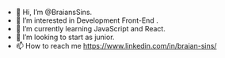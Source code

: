 - 👋 Hi, I’m @BraiansSins.
- 👀 I’m interested in Development Front-End .
- 🌱 I’m currently learning JavaScript and React.
- 💞️ I’m looking to start as junior.
- 📫 How to reach me https://www.linkedin.com/in/braian-sins/

<!---
BraianSins/BraianSins is a ✨ special ✨ repository because its `README.md` (this file) appears on your GitHub profile.
You can click the Preview link to take a look at your changes.
--->
